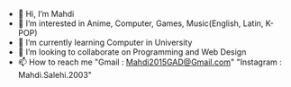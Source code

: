 - 👋 Hi, I’m Mahdi
- 👀 I’m interested in Anime, Computer, Games, Music(English, Latin, K-POP)
- 🌱 I’m currently learning Computer in University
- 💞️ I’m looking to collaborate on Programming and Web Design
- 📫 How to reach me "Gmail : Mahdi2015GAD@Gmail.com" "Instagram : Mahdi.Salehi.2003"

<!---
Mahdi-Salehi-14/Mahdi-Salehi-14 is a ✨ special ✨ repository because its `README.md` (this file) appears on your GitHub profile.
You can click the Preview link to take a look at your changes.
--->
